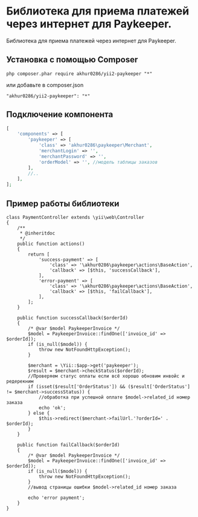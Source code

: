 Библиотека для приема платежей через интернет для Paykeeper.
===========================================================
Библиотека для приема платежей через интернет для Paykeeper.

Установка с помощью Composer
------------


```
php composer.phar require akhur0286/yii2-paykeeper "*"
```

или добавьте в composer.json

```
"akhur0286/yii2-paykeeper": "*"
```

Подключение компонента
-----

```php
[
    'components' => [
        'paykeeper' => [
            'class' => 'akhur0286\paykeeper\Merchant',
            'merchantLogin' => '',
            'merchantPassword' => '',
            'orderModel' => '', //модель таблицы заказов
        ],
        //..
    ],
];
```

Пример работы библиотеки
-----

```
class PaymentController extends \yii\web\Controller
{
    /**
     * @inheritdoc
     */
    public function actions()
    {
        return [
            'success-payment' => [
                'class' => '\akhur0286\paykeeper\actions\BaseAction',
                'callback' => [$this, 'successCallback'],
            ],
            'error-payment' => [
                'class' => '\akhur0286\paykeeper\actions\BaseAction',
                'callback' => [$this, 'failCallback'],
            ],
        ];
    }

    public function successCallback($orderId)
    {
        /* @var $model PaykeeperInvoice */
        $model = PaykeeperInvoice::findOne(['invoice_id' => $orderId]);
        if (is_null($model)) {
            throw new NotFoundHttpException();
        }

        $merchant = \Yii::$app->get('paykeeper');
        $result = $merchant->checkStatus($orderId);
        //Проверяем статус оплаты если всё хорошо обновим инвойс и редерекним
        if (isset($result['OrderStatus']) && ($result['OrderStatus'] != $merchant->successStatus)) {
            //обработка при успешной оплате $model->related_id номер заказа
            echo 'ok';
        } else {
            $this->redirect($merchant->failUrl.'?orderId=' . $orderId);
        }
    }
    
    public function failCallback($orderId)
    {
        /* @var $model PaykeeperInvoice */
        $model = PaykeeperInvoice::findOne(['invoice_id' => $orderId]);
        if (is_null($model)) {
            throw new NotFoundHttpException();
        }
        //вывод страницы ошибки $model->related_id номер заказа

        echo 'error payment';
    }
}
```

